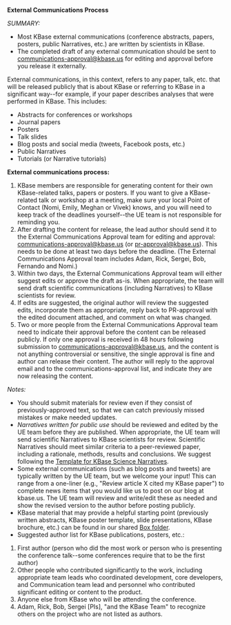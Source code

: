 **External Communications Process**

*SUMMARY:*
- Most KBase external communications (conference abstracts, papers, posters, public Narratives, etc.) are written by scientists in KBase.
- The completed draft of any external communication should be sent to communications-approval@kbase.us for editing and approval before you release it externally.

External communications, in this context, refers to any paper, talk, etc. that will be released publicly that is about KBase or referring to KBase in a significant way--for example, if your paper describes analyses that were performed in KBase. This includes:
- Abstracts for conferences or workshops
- Journal papers
- Posters
- Talk slides
- Blog posts and social media (tweets, Facebook posts, etc.)
- Public Narratives
- Tutorials (or Narrative tutorials)

**External communications process:**

1. KBase members are responsible for generating content for their own KBase-related talks, papers or posters. If you want to give a KBase-related talk or workshop at a meeting, make sure your local Point of Contact (Nomi, Emily, Meghan or Vivek) knows, and you will need to keep track of the deadlines yourself--the UE team is not responsible for reminding you.
2. After drafting the content for release, the lead author should send it to the External Communications Approval team for editing and approval: communications-approval@kbase.us (or pr-approval@kbase.us). This needs to be done at least two days before the deadline.
(The External Communications Approval team includes Adam, Rick, Sergei, Bob, Fernando and Nomi.)
3. Within two days, the External Communications Approval team will either suggest edits or approve the draft as-is. When appropriate, the team will send draft scientific communications (including Narratives) to KBase scientists for review.
4. If edits are suggested, the original author will review the suggested edits, incorporate them as appropriate, reply back to PR-approval with the edited document attached, and comment on what was changed.
5. Two or more people from the External Communications Approval team need to indicate their approval before the content can be released publicly. If only one approval is received in 48 hours following submission to communications-approval@kbase.us, and the content is not anything controversial or sensitive, the single approval is fine and author can release their content. The author will reply to the approval email and to the communications-approval list, and indicate they are now releasing the content.

*Notes:*
- You should submit materials for review even if they consist of previously-approved text, so that we can catch previously missed mistakes or make needed updates.
- *Narratives written for public use* should be reviewed and edited by the UE team before they are published. When appropriate, the UE team will send scientific Narratives to KBase scientists for review. Scientific Narratives should meet similar criteria to a peer-reviewed paper, including a rationale, methods, results and conclusions. We suggest following the [Template for KBase Science Narratives](https://github.com/kbase/project_guides/blob/master/Template%20for%20KBase%20Science%20Narratives).
- Some external communications (such as blog posts and tweets) are typically written by the UE team, but we welcome your input! This can range from a one-liner (e.g., "Review article X cited my KBase paper") to complete news items that you would like us to post on our blog at kbase.us. The UE team will review and write/edit these as needed and show the revised version to the author before posting publicly.
- KBase material that may provide a helpful starting point (previously written abstracts, KBase poster template, slide presentations, KBase brochure, etc.) can be found in our shared [Box folder](https://app.box.com/files/0/f/1326664630/KBaseTeam).
- Suggested author list for KBase publications, posters, etc.:

1.  First author (person who did the most work or person who is presenting the conference talk--some conferences require that to be the first author)
2.  Other people who contributed significantly to the work, including appropriate team leads who coordinated development, core developers, and Communication team lead and personnel who contributed significant editing or content to the product.
3.  Anyone else from KBase who will be attending the conference.
4.  Adam, Rick, Bob, Sergei [PIs], "and the KBase Team" to recognize others on the project who are not listed as authors.
